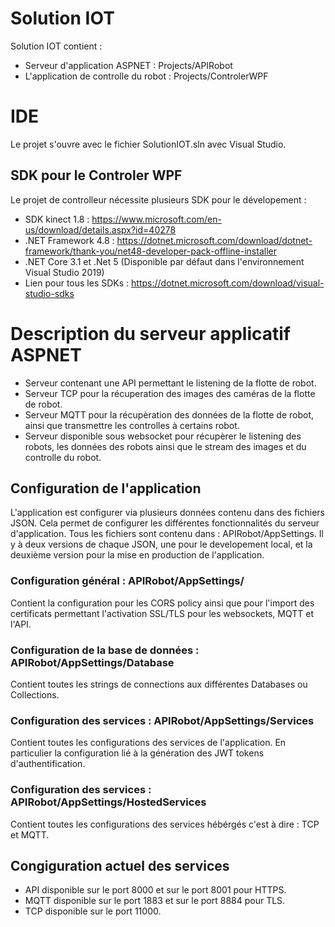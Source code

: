 # Solution IOT

Solution IOT contient :

- Serveur d'application ASPNET : Projects/APIRobot
- L'application de controlle du robot : Projects/ControlerWPF

# IDE 

Le projet s'ouvre avec le fichier SolutionIOT.sln avec Visual Studio.

## SDK pour le Controler WPF

Le projet de controlleur nécessite plusieurs SDK pour le dévelopement :

- SDK kinect 1.8 : https://www.microsoft.com/en-us/download/details.aspx?id=40278
- .NET Framework 4.8 : https://dotnet.microsoft.com/download/dotnet-framework/thank-you/net48-developer-pack-offline-installer
- .NET Core 3.1 et .Net 5 (Disponible par défaut dans l'environnement Visual Studio 2019)
- Lien pour tous les SDKs : https://dotnet.microsoft.com/download/visual-studio-sdks

# Description du serveur applicatif ASPNET

- Serveur contenant une API permettant le listening de la flotte de robot. 
- Serveur TCP pour la récuperation des images des caméras de la flotte de robot.
- Serveur MQTT pour la récupèration des données de la flotte de robot, ainsi que transmettre les controlles à certains robot.
- Serveur disponible sous websocket pour récupèrer le listening des robots, les données des robots ainsi que le stream des images et du controlle du robot.

## Configuration de l'application 

L'application est configurer via plusieurs données contenu dans des fichiers JSON. Cela permet de configurer les différentes fonctionnalités du serveur d'application. Tous les fichiers sont contenu dans : APIRobot/AppSettings.
Il y à deux versions de chaque JSON, une pour le developement local, et la deuxième version pour la mise en production de l'application. 

### Configuration général : APIRobot/AppSettings/

Contient la configuration pour les CORS policy ainsi que pour l'import des certificats permettant l'activation SSL/TLS pour les websockets, MQTT et l'API. 

### Configuration de la base de données : APIRobot/AppSettings/Database

Contient toutes les strings de connections aux différentes Databases ou Collections. 

### Configuration des services : APIRobot/AppSettings/Services 

Contient toutes les configurations des services de l'application. En particulier la configuration lié à la génération des JWT tokens d'authentification.

### Configuration des services : APIRobot/AppSettings/HostedServices 

Contient toutes les configurations des services hébérgés c'est à dire : TCP et MQTT. 

## Congiguration actuel des services 

- API disponible sur le port 8000 et sur le port 8001 pour HTTPS.
- MQTT disponible sur le port 1883 et sur le port 8884 pour TLS.
- TCP disponible sur le port 11000.




